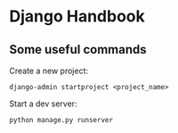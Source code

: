 # Django Handbook

## Some useful commands

Create a new project:

    django-admin startproject <project_name>

Start a dev server:

    python manage.py runserver

